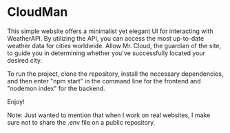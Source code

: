 # CloudMan
This simple website offers a minimalist yet elegant UI for interacting with WeatherAPI.
By utilizing the API, you can access the most up-to-date weather data for cities worldwide.
Allow Mr. Cloud, the guardian of the site, to guide you in determining whether you've successfully located your desired city.

To run the project, clone the repository, install the necessary dependencies, and then enter "npm start" in the command line
for the frontend and "nodemon index" for the backend.

Enjoy!

Note: Just wanted to mention that when I work on real websites, I make sure not to share the .env file on a public repository.

